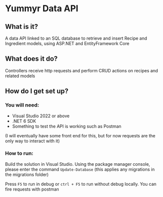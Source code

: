 # Yummyr Data API
## What is it?
A data API linked to an SQL database to retrieve and insert Recipe and Ingredient models, using ASP.NET and EntityFramework Core

## What does it do?
Controllers receive http requests and perform CRUD actions on recipes and related models

## How do I get set up?
### You will need:
- Visual Studio 2022 or above
- .NET 6 SDK
- Something to test the API is working such as Postman

(I will eventually have some front end for this, but for now requests are the only way to interact with it)

### How to run:
Build the solution in Visual Studio. Using the package manager console, please enter the command `Update-Database` (this applies any migrations in the migrations folder)  
  
Press `F5` to run in debug or `ctrl + F5` to run without debug locally. You can fire requests with postman